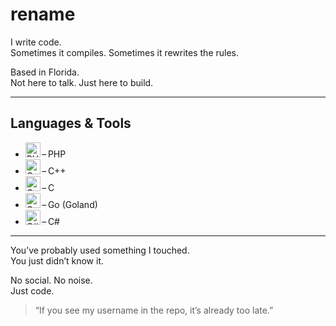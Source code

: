 # rename

I write code.  
Sometimes it compiles. Sometimes it rewrites the rules.

Based in Florida.  
Not here to talk. Just here to build.

---

## Languages & Tools

- <img src="https://cdn.jsdelivr.net/gh/devicons/devicon/icons/php/php-original.svg" alt="PHP" width="24" height="24"/> – PHP  
- <img src="https://cdn.jsdelivr.net/gh/devicons/devicon/icons/cplusplus/cplusplus-original.svg" alt="C++" width="24" height="24"/> – C++  
- <img src="https://cdn.jsdelivr.net/gh/devicons/devicon/icons/c/c-original.svg" alt="C" width="24" height="24"/> – C  
- <img src="https://cdn.jsdelivr.net/gh/devicons/devicon/icons/go/go-original.svg" alt="Go" width="24" height="24"/> – Go (Goland)  
- <img src="https://cdn.jsdelivr.net/gh/devicons/devicon/icons/csharp/csharp-original.svg" alt="C#" width="24" height="24"/> – C#

---

You’ve probably used something I touched.  
You just didn’t know it.

No social. No noise.  
Just code.

> “If you see my username in the repo, it’s already too late.”

